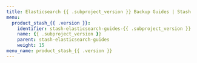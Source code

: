 ```yaml
---
title: Elasticsearch {{ .subproject_version }} Backup Guides | Stash
menu:
  product_stash_{{ .version }}:
    identifier: stash-elasticsearch-guides-{{ .subproject_version }}
    name: {{ .subproject_version }}
    parent: stash-elasticsearch-guides
    weight: 15
menu_name: product_stash_{{ .version }}
---
```

